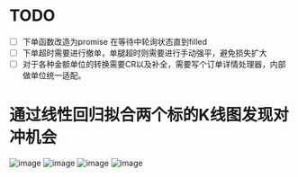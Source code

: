 # TODO
- [ ] 下单函数改造为promise 在等待中轮询状态直到filled
- [ ] 下单超时需要进行撤单，单腿超时则需要进行手动强平，避免损失扩大
- [ ] 对于各种金额单位的转换需要CR以及补全，需要写个订单详情处理器，内部做单位统一适配。

# 通过线性回归拟合两个标的K线图发现对冲机会
![image](https://github.com/user-attachments/assets/c7a59364-de1e-4029-87fc-788f5cfb83e8)
![image](https://github.com/user-attachments/assets/1bf910f6-3419-4429-9de3-e748cd74841a)
![image](https://github.com/user-attachments/assets/5724d877-1c7c-4f24-9ac7-329ce9c87749)
![image](https://github.com/user-attachments/assets/c15c4ed6-4486-46ac-8d06-d5213801466f)

